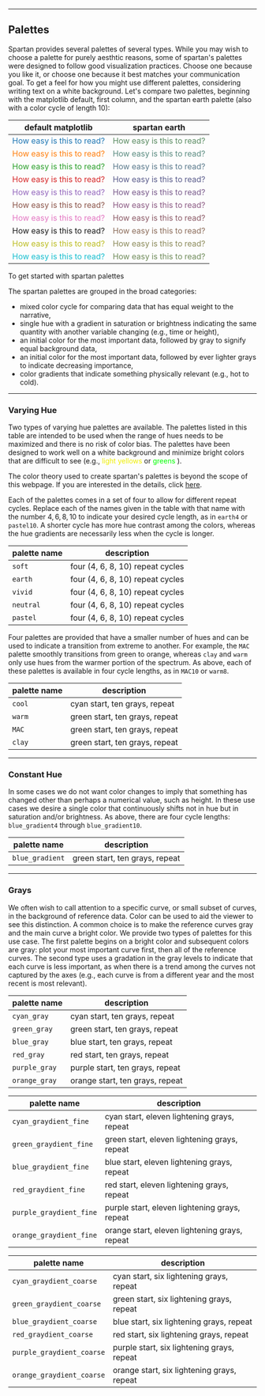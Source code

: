 ____
## Palettes

Spartan provides several palettes of several types. While you may wish to choose a palette for purely aesthtic reasons, some of spartan's palettes were designed to follow good visualization practices. Choose one because you like it, or choose one because it best matches your communication goal. To get a feel for how you might use different palettes, considering writing text on a white background. Let's compare two palettes, beginning with the matplotlib default, first column, and the spartan earth palette (also with a color cycle of length 10):

| default matplotlib | spartan earth |
|  :----:            |     :----:    |
| <span style = "color: #1f77b4;"> How easy is this to read?</span> <br> |  <span style = "color: #5b8c63;"> How easy is this to read?</span> <br>| 
| <span style = "color: #ff7f0e;"> How easy is this to read?</span> <br> |  <span style = "color: #5b8c81;"> How easy is this to read?</span> <br>| 
| <span style = "color: #2ca02c;"> How easy is this to read?</span> <br> |  <span style = "color: #5b7a8c;"> How easy is this to read?</span> <br>| 
| <span style = "color: #d62728;"> How easy is this to read?</span> <br> |  <span style = "color: #5b5d8c;"> How easy is this to read?</span> <br>| 
| <span style = "color: #9467bd;"> How easy is this to read?</span> <br> |  <span style = "color: #7a5b8c;"> How easy is this to read?</span> <br>| 
| <span style = "color: #8c564b;"> How easy is this to read?</span> <br> |  <span style = "color: #8c5b84;"> How easy is this to read?</span> <br>| 
| <span style = "color: #e377c2;"> How easy is this to read?</span> <br> |  <span style = "color: #8c5b67;"> How easy is this to read?</span> <br>| 
| <span style = "color: #7f7f7fb;"> How easy is this to read?</span> <br> |  <span style = "color: #8c6d5b;"> How easy is this to read?</span> <br>| 
| <span style = "color: #bcbd22;"> How easy is this to read?</span> <br> |  <span style = "color: #8c8b5b;"> How easy is this to read?</span> <br>| 
| <span style = "color: #17becf;"> How easy is this to read?</span> <br> |  <span style = "color: #708c5b;"> How easy is this to read?</span> <br>| 

To get started with spartan palettes

The spartan palettes are grouped in the broad categories:
* mixed color cycle for comparing data that has equal weight to the narrative,
* single hue with a gradient in saturation or brightness indicating the same quantity with another variable changing (e.g., time or height), 
* an initial color for the most important data, followed by gray to signify equal background data,
* an initial color for the most important data, followed by ever lighter grays to indicate decreasing importance,
* color gradients that indicate something physically relevant (e.g., hot to cold).
                              


____
### Varying Hue

Two types of varying hue palettes are available. The palettes listed in this table are intended to be used when the range of hues needs to be maximized and there is no risk of color bias. The palettes have been designed to work well on a white background and minimize bright colors that are difficult to see (e.g., <span style = "color: #eeee00;"> light yellows </span> or <span style = "color: #00ff00;"> greens  </span>).

The color theory used to create spartan's palettes is beyond the scope of this webpage. If you are interested in the details, click [here](color_theory).

Each of the palettes comes in a set of four to allow for different repeat cycles. Replace each of the names given in the table with that name with the number $4, 6, 8, 10$ to indicate your desired cycle length, as in `earth4` or `pastel10`. A shorter cycle has more hue contrast among the colors, whereas the hue gradients are necessarily less when the cycle is longer. 

| palette name | description |
|--------------|-------------|
| `soft`    | four (4, 6, 8, 10) repeat cycles |
| `earth`    | four (4, 6, 8, 10) repeat cycles |
| `vivid`    | four (4, 6, 8, 10) repeat cycles |
| `neutral`    | four (4, 6, 8, 10) repeat cycles |
| `pastel`    | four (4, 6, 8, 10) repeat cycles |

Four palettes are provided that have a smaller number of hues and can be used to indicate a transition from extreme to another. For example, the `MAC` palette smoothly transitions from green to orange, whereas `clay` and `warm` only use hues from the warmer portion of the spectrum. As above, each of these palettes is available in four cycle lengths, as in `MAC10` or `warm8`.

| palette name | description |
|--------------|-------------|
| `cool`    | cyan start, ten grays, repeat |
| `warm`    | green start, ten grays, repeat |
| `MAC`    | green start, ten grays, repeat |
| `clay`    | green start, ten grays, repeat |


____
### Constant Hue

In some cases we do not want color changes to imply that something has changed other than perhaps a numerical value, such as height. In these use cases we desire a single color that continuously shifts not in hue but in saturation and/or brightness. As above, there are four cycle lengths: `blue_gradient4` through `blue_gradient10`. 

| palette name | description |
|--------------|-------------|
| `blue_gradient`    | green start, ten grays, repeat |


____
### Grays

We often wish to call attention to a specific curve, or small subset of curves, in the background of reference data. Color can be used to aid the viewer to see this distinction. A common choice is to make the reference curves gray and the main curve a bright color. We provide two types of palettes for this use case. The first palette begins on a bright color and subsequent colors are gray: plot your most important curve first, then all of the reference curves. The second type uses a gradation in the gray levels to indicate that each curve is less important, as when there is a trend among the curves not captured by the axes (e.g., each curve is from a different year and the most recent is most relevant). 


| palette name | description |
|--------------|-------------|
| `cyan_gray`    | cyan start, ten grays, repeat |
| `green_gray`    | green start, ten grays, repeat |
| `blue_gray`    | blue start, ten grays, repeat |
| `red_gray`    | red start, ten grays, repeat |
| `purple_gray`    | purple start, ten grays, repeat |
| `orange_gray`    | orange start, ten grays, repeat |


| palette name | description |
|--------------|-------------|
| `cyan_graydient_fine`    | cyan start, eleven lightening grays, repeat |
| `green_graydient_fine`    | green start, eleven lightening grays, repeat |
| `blue_graydient_fine`    | blue start, eleven lightening grays, repeat |
| `red_graydient_fine`    | red start, eleven lightening grays, repeat |
| `purple_graydient_fine`    | purple start, eleven lightening grays, repeat |
| `orange_graydient_fine`    | orange start, eleven lightening grays, repeat |


| palette name | description |
|--------------|-------------|
| `cyan_graydient_coarse`    | cyan start, six lightening grays, repeat |
| `green_graydient_coarse`    | green start, six lightening grays, repeat |
| `blue_graydient_coarse`    | blue start, six lightening grays, repeat |
| `red_graydient_coarse`    | red start, six lightening grays, repeat |
| `purple_graydient_coarse`    | purple start, six lightening grays, repeat |
| `orange_graydient_coarse`    | orange start, six lightening grays, repeat |
